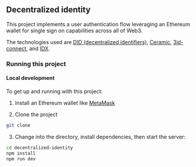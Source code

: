 ## Decentralized identity

This project implements a user authentication flow leveraging an Ethereum wallet for single sign on capabilities across all of Web3.

The technologies used are [DID (decentralized identifiers)](https://www.w3.org/TR/did-core/), [Ceramic](https://ceramic.network/), [3id-connect](https://github.com/ceramicstudio/3id-connect), and [IDX](https://developers.idx.xyz/learn/welcome/).


### Running this project

#### Local development

To get up and running with this project:

1. Install an Ethereum wallet like [MetaMask](https://metamask.io/)

2. Clone the project

```sh
git clone 
```

3. Change into the directory, install dependencies, then start the server:

```sh
cd decentralized-identity
npm install
npm run dev
```
